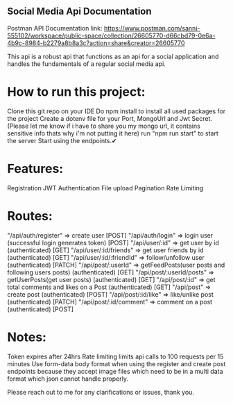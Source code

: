 ## Social Media Api Documentation

Postman API Documentation link:  https://www.postman.com/sanni-555102/workspace/public-space/collection/26605770-d66cbd79-0e6a-4b9c-8984-b2279a8b8a3c?action=share&creator=26605770

This api is a robust api that functions as an api for a social application and handles the fundamentals of a regular social media api.

# How to run this project:

Clone this git repo on your IDE
Do npm install to install all used packages for the project
Create a dotenv file for your Port, MongoUrl and Jwt Secret. (Please let me know if i have to share you my mongo url, it contains sensitive info thats why i'm not putting it here)
run "npm run start" to start the server
Start using the endpoints.✔

# Features:

Registration
JWT Authentication
File upload
Pagination
Rate Limiting

# Routes:

"/api/auth/register" => create user [POST]
"/api/auth/login" => login user (successful login generates token) [POST]
"/api/user/:id" => get user by id (authenticated) [GET]
"/api/user/:id/friends" => get user friends by id (authenticated) [GET]
"/api/user/:id/:friendId" => follow/unfollow user (authenticated) [PATCH]
"/api/post/:userId" => getFeedPosts(user posts and following users posts) (authenticated) [GET]
"/api/post/:userId/posts" => getUserPosts(get user posts) (authenticated) [GET]
"/api/post/:id" => get total comments and likes on a Post (authenticated) [GET]
"/api/post" => create post (authenticated) [POST]
"/api/post/:id/like" => like/unlike post (authenticated) [PATCH]
"/api/post/:id/comment" => comment on a post (authenticated) [POST]

# Notes:

Token expires after 24hrs
Rate limiting limits api calls to 100 requests per 15 minutes
Use form-data body format when using the register and create post endpoints because they accept image files which need to be in a multi data format which json cannot handle properly.

Please reach out to me for any clarifications or issues, thank you.
